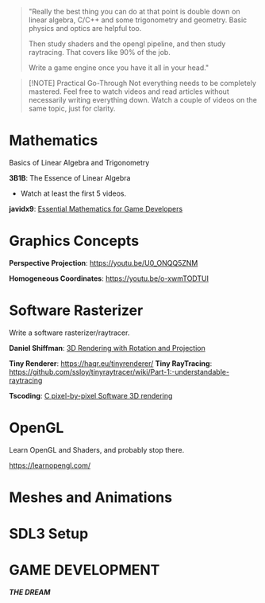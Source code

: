 > "Really the best thing you can do at that point is double down on linear algebra, C/C++ and some trigonometry and geometry. Basic physics and optics are helpful too.
>
> Then study shaders and the opengl pipeline, and then study raytracing. That covers like 90% of the job.
>
> Write a game engine once you have it all in your head."

> [!NOTE] Practical Go-Through
> Not everything needs to be completely mastered.
> Feel free to watch videos and read articles without necessarily writing everything down.
> Watch a couple of videos on the same topic, just for clarity.

# Mathematics

Basics of Linear Algebra and Trigonometry

**3B1B**: The Essence of Linear Algebra

- Watch at least the first 5 videos.

**javidx9**: [Essential Mathematics for Game Developers](https://youtu.be/DPfxjQ6sqrc)

# Graphics Concepts

**Perspective Projection**: https://youtu.be/U0_ONQQ5ZNM

**Homogeneous Coordinates**: https://youtu.be/o-xwmTODTUI

# Software Rasterizer

Write a software rasterizer/raytracer.

**Daniel Shiffman**: [3D Rendering with Rotation and Projection](https://youtu.be/p4Iz0XJY-Qk)

**Tiny Renderer**: https://haqr.eu/tinyrenderer/
**Tiny RayTracing**: https://github.com/ssloy/tinyraytracer/wiki/Part-1:-understandable-raytracing

**Tscoding**: [C pixel-by-pixel Software 3D rendering](https://youtu.be/xdShzvCZPBk)

# OpenGL

Learn OpenGL and Shaders, and probably stop there.

https://learnopengl.com/

# Meshes and Animations

# SDL3 Setup

# GAME DEVELOPMENT

_**THE DREAM**_
